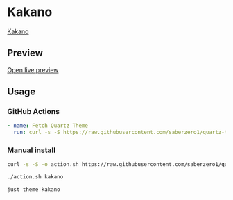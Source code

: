 # Kakano

[Kakano](https://isaac.freeman.org.nz)

## Preview

[Open live preview](https://quartz-themes.github.io/kakano/)

## Usage

### GitHub Actions

```yaml
- name: Fetch Quartz Theme
  run: curl -s -S https://raw.githubusercontent.com/saberzero1/quartz-themes/master/action.sh | bash -s -- kakano
```

### Manual install

```bash
curl -s -S -o action.sh https://raw.githubusercontent.com/saberzero1/quartz-themes/master/action.sh

./action.sh kakano
```

```bash
just theme kakano
```
